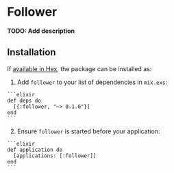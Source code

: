 # Follower

**TODO: Add description**

## Installation

If [available in Hex](https://hex.pm/docs/publish), the package can be installed as:

  1. Add `follower` to your list of dependencies in `mix.exs`:

    ```elixir
    def deps do
      [{:follower, "~> 0.1.0"}]
    end
    ```

  2. Ensure `follower` is started before your application:

    ```elixir
    def application do
      [applications: [:follower]]
    end
    ```

